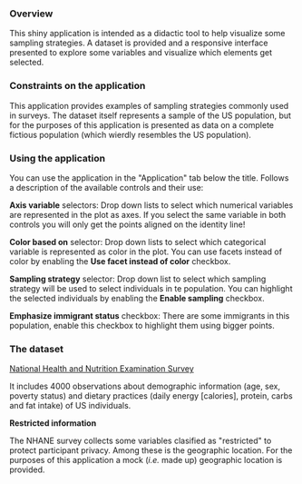 ### Overview

This shiny application is intended as a didactic tool to help visualize some sampling strategies. A dataset is provided and a responsive interface presented to explore some variables and visualize which elements get selected.


### Constraints on the application

This application provides examples of sampling strategies commonly used in surveys. The dataset itself represents a sample of the US population, but for the purposes of this application is presented as data on a complete fictious population (which wierdly resembles the US population).


### Using the application

You can use the application in the "Application" tab below the title. Follows a description of the available controls and their use:

**Axis variable** selectors: Drop down lists to select which numerical variables are represented in the plot as axes. If you select the same variable in both controls you will only get the points aligned on the identity line!

**Color based on** selector: Drop down lists to select which categorical variable is represented as color in the plot. You can use facets instead of color by enabling the **Use facet instead of color** checkbox.

**Sampling strategy** selector: Drop down list to select which sampling strategy will be used to select individuals in te population. You can highlight the selected individuals by enabling the **Enable sampling** checkbox.

**Emphasize immigrant status** checkbox: There are some immigrants in this population, enable this checkbox to highlight them using bigger points.


### The dataset

[National Health and Nutrition Examination Survey](http://wwwn.cdc.gov/nchs/nhanes/search/nhanes11_12.aspx "National Health and Nutrition Examination Survey")

It includes 4000 observations about demographic information (age, sex, poverty status) and dietary practices (daily energy [calories], protein, carbs and fat intake) of US individuals.


**Restricted information**

The NHANE survey collects some variables clasified as "restricted" to protect participant privacy. Among these is the geographic location. For the purposes of this application a mock (_i.e._ made up) geographic location is provided.
